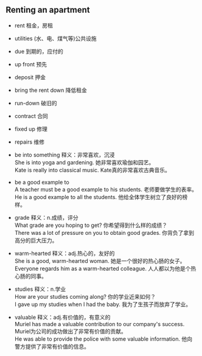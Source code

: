 ## Renting an apartment
* rent 租金，房租
* utilities (水、电、煤气等)公共设施
* due 到期的，应付的
* up front 预先
* deposit 押金
* bring the rent down 降低租金
* run-down 破旧的
* contract 合同
* fixed up 修理
* repairs 维修


* be into something 释义：非常喜欢，沉浸        
She is into yoga and gardening. 她非常喜欢瑜伽和园艺。  
Kate is really into classical music. Kate真的非常喜欢古典音乐。  

* be a good example to      
A teacher must be a good example to his students. 老师要做学生的表率。  
He is a good example to all the students. 他给全体学生树立了良好的榜样。  

* grade 释义：n.成绩，评分     
What grade are you hoping to get? 你希望得到什么样的成绩？  
There was a lot of pressure on you to obtain good grades. 你背负了拿到高分的巨大压力。  

* warm-hearted 释义：adj.热心的，友好的     
She is a good, warm-hearted woman. 她是一个很好的热心肠的女子。  
Everyone regards him as a warm-hearted colleague. 人人都以为他是个热心肠的同事。  

* studies 释义：n.学业     
How are your studies coming along? 你的学业近来如何？  
I gave up my studies when I had the baby. 我为了生孩子而放弃了学业。  

* valuable 释义：adj.有价值的，有意义的     
Muriel has made a valuable contribution to our company's success.    Muriel为公司的成功做出了非常有价值的贡献。  
He was able to provide the police with some valuable information.   他向警方提供了非常有价值的信息。  
